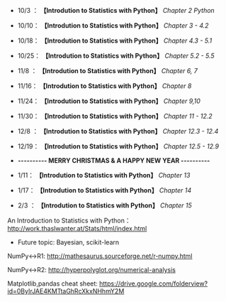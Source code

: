 * 10/3 ： **【Introdution to Statistics with Python】** *Chapter 2 Python*

* 10/10： **【Introdution to Statistics with Python】** *Chapter 3 - 4.2*

* 10/18： **【Introdution to Statistics with Python】** *Chapter 4.3 - 5.1*

* 10/25： **【Introdution to Statistics with Python】** *Chapter 5.2 - 5.5*

* 11/8 ： **【Introdution to Statistics with Python】** *Chapter 6, 7*

* 11/16： **【Introdution to Statistics with Python】** *Chapter 8*         

* 11/24： **【Introdution to Statistics with Python】** *Chapter 9,10*         

* 11/30： **【Introdution to Statistics with Python】** *Chapter 11 - 12.2*         

* 12/8 ： **【Introdution to Statistics with Python】** *Chapter 12.3 - 12.4*         

* 12/19：  **【Introdution to Statistics with Python】** *Chapter 12.5 - 12.9*    

*  **---------- MERRY CHRISTMAS & A HAPPY NEW YEAR ----------**

* 1/11：  **【Introdution to Statistics with Python】** *Chapter 13*    

* 1/17：  **【Introdution to Statistics with Python】** *Chapter 14*    

* 2/3 ：  **【Introdution to Statistics with Python】** *Chapter 15*    

An Introduction to Statistics with Python：
http://work.thaslwanter.at/Stats/html/index.html

* Future topic: Bayesian, scikit-learn

NumPy↔R1:
http://mathesaurus.sourceforge.net/r-numpy.html

NumPy↔R2:
http://hyperpolyglot.org/numerical-analysis

Matplotlib,pandas cheat sheet:
https://drive.google.com/folderview?id=0ByIrJAE4KMTtaGhRcXkxNHhmY2M

